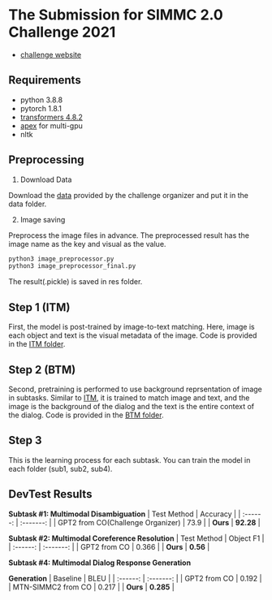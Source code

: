# The Submission for SIMMC 2.0 Challenge 2021
- [challenge website](https://github.com/facebookresearch/simmc2)

## Requirements
- python 3.8.8
- pytorch 1.8.1
- [transformers 4.8.2](https://huggingface.co/transformers/v4.8.1/)
- [apex](https://github.com/NVIDIA/apex) for multi-gpu
- nltk

## Preprocessing

1. Download Data

Download the [data](https://github.com/facebookresearch/simmc2/tree/master/data) provided by the challenge organizer and put it in the data folder.

2. Image saving

Preprocess the image files in advance. The preprocessed result has the image name as the key and visual as the value.
```bash
python3 image_preprocessor.py
python3 image_preprocessor_final.py
```
The result(.pickle) is saved in res folder.

## Step 1 (ITM)

First, the model is post-trained by image-to-text matching. Here, image is each object and text is the visual metadata of the image.
Code is provided in the [ITM folder](https://github.com/rungjoo/simmc2.0/tree/master/ITM).

## Step 2 (BTM)
Second, pretraining is performed to use background reprsentation of image in subtasks. Similar to [ITM](https://github.com/rungjoo/simmc2.0/tree/master/ITM), it is trained to match image and text, and the image is the background of the dialog and the text is the entire context of the dialog. Code is provided in the [BTM folder](https://github.com/rungjoo/simmc2.0/tree/master/BTM).

## Step 3

This is the learning process for each subtask. You can train the model in each folder (sub1, sub2, sub4).

## DevTest Results

**Subtask #1: Multimodal Disambiguation**
| Test Method | Accuracy |
| :------: | :-------: |
| GPT2 from CO(Challenge Organizer) | 73.9 |
| **Ours** | **92.28** |

**Subtask #2: Multimodal Coreference Resolution**
| Test Method | Object F1 |
| :------: | :-------: |
| GPT2 from CO | 0.366 |
| **Ours** | **0.56** |

**Subtask #4: Multimodal Dialog Response Generation**

**Generation** 
| Baseline |      BLEU |
| :------: | :-------: |
| GPT2 from CO | 0.192 |
| MTN-SIMMC2 from CO | 0.217 |
| **Ours** | **0.285** |